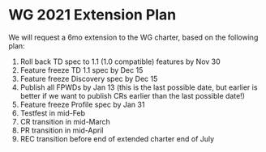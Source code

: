 # WG 2021 Extension Plan
We will request a 6mo extension to the WG charter, based on the following plan: 
1. Roll back TD spec to 1.1 (1.0 compatible) features by Nov 30
2. Feature freeze TD 1.1 spec by Dec 15 
3. Feature freeze Discovery spec by Dec 15 
4. Publish all FPWDs by Jan 13 (this is the last possible date, but earlier is better if we want to publish CRs earlier than the last possible date!)
5. Feature freeze Profile spec by Jan 31 
6. Testfest in mid-Feb 
7. CR transition in mid-March
8. PR transition in mid-April
9. REC transition before end of extended charter end of July
